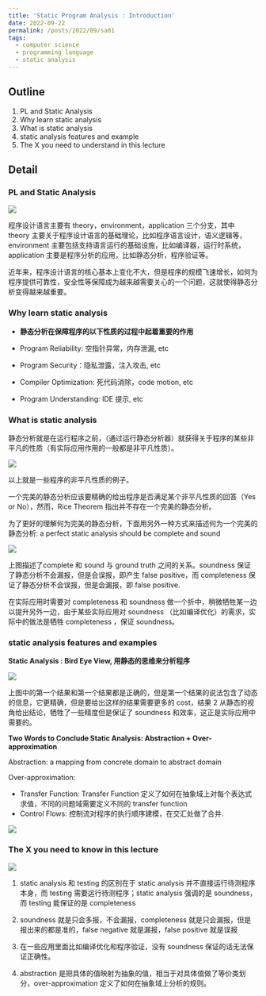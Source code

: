 ```yaml
---
title: 'Static Program Analysis : Introduction'
date: 2022-09-22
permalink: /posts/2022/09/sa01
tags:
  - computer science
  - programming language
  - static analysis
---
```

## Outline
1. PL and Static Analysis
2. Why learn static analysis
3. What is static analysis
4. static analysis features and example
5. The X you need to understand in this lecture

## Detail
### PL and Static Analysis

![](https://github.com/tiebreaker4869/tiebreaker4869.github.io/blob/master/images/post/2.png?raw=true)

程序设计语言主要有 theory，environment，application 三个分支，其中 theory 主要关于程序设计语言的基础理论，比如程序语言设计，语义逻辑等，environment 主要包括支持语言运行的基础设施，比如编译器，运行时系统，application 主要是程序分析的应用，比如静态分析，程序验证等。

近年来，程序设计语言的核心基本上变化不大，但是程序的规模飞速增长，如何为程序提供可靠性，安全性等保障成为越来越需要关心的一个问题，这就使得静态分析变得越来越重要。

### Why learn static analysis 

- **静态分析在保障程序的以下性质的过程中起着重要的作用**

- Program Reliability: 空指针异常，内存泄漏, etc

- Program Security：隐私泄露，注入攻击, etc

- Compiler Optimization: 死代码消除，code motion, etc

- Program Understanding: IDE 提示, etc

### What is static analysis

静态分析就是在运行程序之前，（通过运行静态分析器）就获得关于程序的某些非平凡的性质（有实际应用作用的一般都是非平凡性质）。

![](https://github.com/tiebreaker4869/tiebreaker4869.github.io/blob/master/images/post/1.jpg?raw=true)

以上就是一些程序的非平凡性质的例子。

一个完美的静态分析应该要精确的给出程序是否满足某个非平凡性质的回答（Yes or No），然而，Rice Theorem 指出并不存在一个完美的静态分析。

为了更好的理解何为完美的静态分析，下面用另外一种方式来描述何为一个完美的静态分析: a perfect static analysis should be complete and sound

![](https://github.com/tiebreaker4869/tiebreaker4869.github.io/blob/master/images/post/3.png?raw=true)

上图描述了complete 和 sound 与 ground truth 之间的关系。soundness 保证了静态分析不会漏报，但是会误报，即产生 false positive，而 completeness 保证了静态分析不会误报，但是会漏报，即 false positive.

在实际应用时需要对 completeness 和 soundness 做一个折中，稍微牺牲某一边以提升另外一边，由于某些实际应用对 soundness （比如编译优化）的需求，实际中的做法是牺牲 completeness ，保证 soundness。

### static analysis features and examples

**Static Analysis : Bird Eye View, 用静态的思维来分析程序**

![](https://github.com/tiebreaker4869/tiebreaker4869.github.io/blob/master/images/post/4.png?raw=true)

上图中的第一个结果和第一个结果都是正确的，但是第一个结果的说法包含了动态的信息，它更精确，但是要给出这样的结果需要更多的 cost，结果 2 从静态的视角给出结论，牺牲了一些精度但是保证了 soundness 和效率，这正是实际应用中需要的。

**Two Words to Conclude Static Analysis: Abstraction + Over-approximation**

Abstraction: a mapping from concrete domain to abstract domain

Over-approximation:
- Transfer Function: Transfer Function 定义了如何在抽象域上对每个表达式求值，不同的问题域需要定义不同的 transfer function
- Control Flows: 控制流对程序的执行顺序建模，在交汇处做了合并.

![](https://github.com/tiebreaker4869/tiebreaker4869.github.io/blob/master/images/post/5.png?raw=true)

### The X you need to know in this lecture

![](https://github.com/tiebreaker4869/images/blob/main/post/sa01x.png?raw=true)

1. static analysis 和 testing 的区别在于 static analysis 并不直接运行待测程序本身，而 testing 需要运行待测程序；static analysis 强调的是 soundness，而 testing 能保证的是 completeness

2. soundness 就是只会多报，不会漏报，completeness 就是只会漏报，但是报出来的都是准的，false negative 就是漏报，false positive 就是误报

3. 在一些应用里面比如编译优化和程序验证，没有 soundness 保证的话无法保证正确性。

4. abstraction 是把具体的值映射为抽象的值，相当于对具体值做了等价类划分，over-approximation 定义了如何在抽象域上分析的规则。
